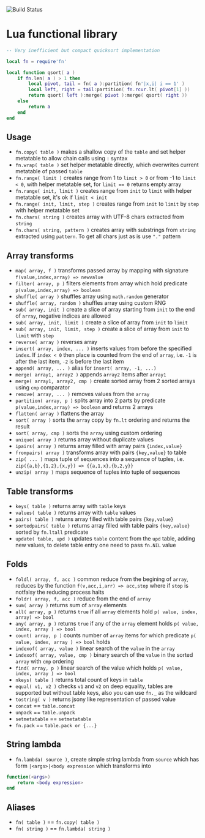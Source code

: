 ![Build Status](https://travis-ci.org/iskolbin/lfn.svg?branch=master)

Lua functional library
======================

```lua
-- Very inefficient but compact quicksort implementation

local fn = require'fn'

local function qsort( a )
	if fn.len( a ) > 1 then
		local pivot, tail = fn( a ):partition( fn'|x,i| i == 1' )
		local left, right = tail:partition( fn.rcur.lt( pivot[1] ))
		return qsort( left ):merge( pivot ):merge( qsort( right ))
	else
		return a
	end
end
```

Usage
-----

* `fn.copy( table )` makes a shallow copy of the `table` and set helper metatable to allow chain calls using `:` syntax
* `fn.wrap( table )` set helper metatable directly, which overwrites current metatable of passed `table`
* `fn.range( limit )` creates range from 1 to `limit > 0` or from -1 to `limit < 0`, with helper metatable set, for `limit == 0` returns empty array
* `fn.range( init, limit )` creates range from `init` to `limit` with helper metatable set, it's ok if `limit < init`
* `fn.range( init, limit, step )` creates range from `init` to `limit` by `step` with helper metatable set
* `fn.chars( string )` creates array with UTF-8 chars extracted from `string`
* `fn.chars( string, pattern )` creates array with substrings from `string` extracted using `pattern`. To get all chars just as is use `"."` pattern

Array transforms
----------------

* `map( array, f )` transforms passed array by mapping with signature `f(value,index,array) => newvalue`
* `filter( array, p )` filters elements from array which hold predicate `p(value,index,array) => boolean`
* `shuffle( array )` shuffles array using `math.random` generator
* `shuffle( array, random )` shuffles array using custom RNG
* `sub( array, init )` create a slice of array starting from `init` to the end of `array`, negative indices are allowed
* `sub( array, init, limit )` create a slice of array from `init` to `limit`
* `sub( array, init, limit, step )` create a slice of array from `init` to `limit` with `step`
* `reverse( array )` reverses array
* `insert( array, index, ... )` inserts values from before the specified `index`. If `index < 0` then place is counted from the end of `array`, i.e. `-1` is after the last item, `-2` is before the last item
* `append( array, ... )` alias for `insert( array, -1, ...) `
* `merge( array1, array2 )` appends `array2` items after `array1`
* `merge( array1, array2, cmp )` create sorted array from 2 sorted arrays using `cmp` comparator
* `remove( array, ... )` removes values from the `array`
* `partition( array, p )` splits array into 2 parts by predicate `p(value,index,array) => boolean` and returns 2 arrays
* `flatten( array )` flattens the array
* `sort( array )` sorts the `array` copy by `fn.lt` ordering and returns the result
* `sort( array, cmp )` sorts the `array` using custom ordering
* `unique( array )` returns array without duplicate values
* `ipairs( array )` returns array filled with array pairs `{index,value}`
* `frompairs( array )` transforms array with pairs `{key,value}` to table
* `zip( ... )` maps tuple of sequences into a sequence of tuples, i.e. `zip({a,b},{1,2},{x,y}) => {{a,1,x},{b,2,y}}`
* `unzip( array )` maps sequence of tuples into tuple of sequences

Table transforms
----------------

* `keys( table )` returns array with `table` keys
* `values( table )` returns array with `table` values
* `pairs( table )` returns array filled with table pairs `{key,value}`
* `sortedpairs( table )` returns array filled with table pairs `{key,value}` sorted by `fn.ltall` predicate
* `update( table, upd )` updates `table` content from the `upd` table, adding new values, to delete table entry one need to pass `fn.NIL` value

Folds
-----

* `foldl( array, f, acc )` common reduce from the begining of `array`, reduces by the function `f(v,acc,i,arr) => acc,stop` where if `stop` is notfalsy the reducing process halts
* `foldr( array, f, acc )` reduce from the end of `array`
* `sum( array )` returns sum of `array` elements
* `all( array, p )` returns `true` if all `array` elements hold `p( value, index, array) => bool`
* `any( array, p )` returns `true` if any of the `array` element holds `p( value, index, array ) => bool`
* `count( array, p )` counts number of `array` items for which predicate `p( value, index, array ) => bool` holds
* `indexof( array, value )` linear search of the `value` in the `array`
* `indexof( array, value, cmp )` binary search of the `value` in the sorted `array` with `cmp` ordering
* `find( array, p )` linear search of the value which holds `p( value, index, array ) => bool`
* `nkeys( table )` returns total count of keys in `table`
* `equal( v1, v2 )` checks `v1` and `v2` on deep equality, tables are supported but without table keys, also you can use `fn._` as the wildcard
* `tostring( v )` returns jsony like representation of passed value
* `concat` == `table.concat`
* `unpack` == `table.unpack`
* `setmetatable` == `setmetatable`
* `fn.pack` == `table.pack or {...}`

String lambda
-------------

* `fn.lambda( source )`, create simple string lambda from `source` which has form `|<args>|<body expression` which transforms into
```lua
function(<args>)
	return <body expression>
end
```

Aliases
-------

* `fn( table )` == `fn.copy( table )`
* `fn( string )` == `fn.lambda( string )`

